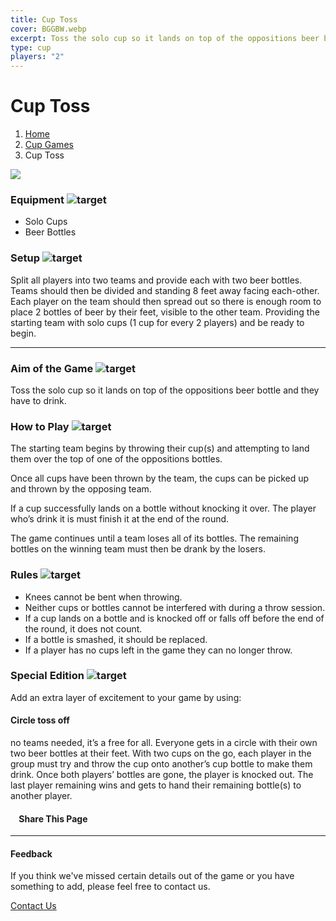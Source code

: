 ```yaml
---
title: Cup Toss
cover: BGGBW.webp
excerpt: Toss the solo cup so it lands on top of the oppositions beer bottle and they have to drink.
type: cup
players: "2"
---
```


# Cup Toss

1.  [Home](/)
2.  [Cup Games](GameCategories/CupGames)
3.  Cup Toss

![](images/cuptoss.webp)

### Equipment ![target](images/liquor.webp)

-   Solo Cups
-   Beer Bottles

### Setup ![target](images/settings.webp)

Split all players into two teams and provide each with two beer bottles. Teams should then be divided and standing 8 feet away facing each-other. Each player on the team should then spread out so there is enough room to place 2 bottles of beer by their feet, visible to the other team. Providing the starting team with solo cups (1 cup for every 2 players) and be ready to begin.

* * *

### Aim of the Game ![target](images/target.webp)

Toss the solo cup so it lands on top of the oppositions beer bottle and they have to drink.

### How to Play ![target](images/question.webp)

The starting team begins by throwing their cup(s) and attempting to land them over the top of one of the oppositions bottles.

Once all cups have been thrown by the team, the cups can be picked up and thrown by the opposing team.

If a cup successfully lands on a bottle without knocking it over. The player who’s drink it is must finish it at the end of the round.

The game continues until a team loses all of its bottles. The remaining bottles on the winning team must then be drank by the losers.

### Rules ![target](images/rules.webp)

-   Knees cannot be bent when throwing.
-   Neither cups or bottles cannot be interfered with during a throw session.
-   If a cup lands on a bottle and is knocked off or falls off before the end of the round, it does not count.
-   If a bottle is smashed, it should be replaced.
-   If a player has no cups left in the game they can no longer throw.

### Special Edition ![target](images/special.webp)

Add an extra layer of excitement to your game by using:

#### **Circle toss off**

no teams needed, it’s a free for all. Everyone gets in a circle with their own two beer bottles at their feet. With two cups on the go, each player in the group must try and throw the cup onto another’s cup bottle to make them drink. Once both players’ bottles are gone, the player is knocked out. The last player remaining wins and gets to hand their remaining bottle(s) to another player.

####     Share This Page

[](https://www.facebook.com/sharer/sharer.php?u=beergogglegames.co.uk/cuptoss)[](https://www.instagram.com/direct/new/)[](https://twitter.com/intent/tweet?url=beergogglegames.co.uk/cuptoss)

* * *

#### Feedback

If you think we've missed certain details out of the game or you have something to add, please feel free to contact us.

  
  
  
[Contact Us](contact)
